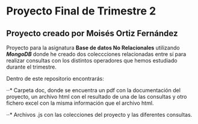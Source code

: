 # Proyecto Final de Trimestre 2
## Proyecto creado por Moisés Ortiz Fernández

Proyecto para la asignatura **Base de datos No Relacionales** utilizando **_MongoDB_** donde he creado dos coleccciones relacionadas entre sí para realizar consultas con los distintos operadores que hemos estudiado durante el trimestre.

Dentro de este repositorio encontrarás:

⋅⋅* Carpeta doc, donde se encuentra un pdf con la documentación del proyecto, un archivo html con el resultado de una de las consultas y otro fichero excel con la misma información que el archivo html.

⋅⋅* Archivos .js con las colecciones del proyecto y las diferentes consultas.

